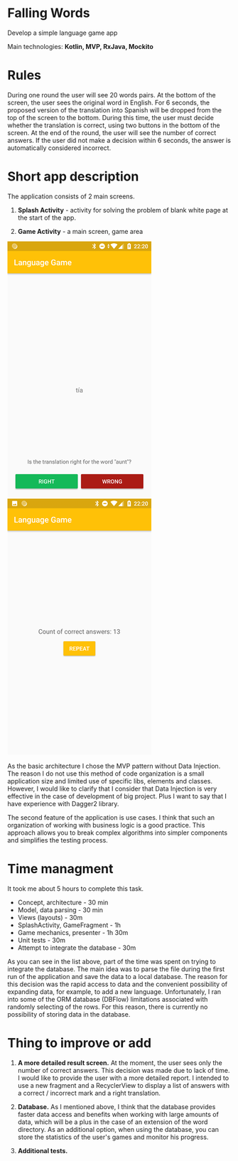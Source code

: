 # Falling Words
Develop a simple language game app

Main technologies: **Kotlin, MVP, RxJava, Mockito**

# Rules

During one round the user will see 20 words pairs. At the bottom of the screen, the user sees the original word in English. For 6 seconds, the proposed version of the translation into Spanish will be dropped from the top of the screen to the bottom. During this time, the user must decide whether the translation is correct, using two buttons in the bottom of the screen. At the end of the round, the user will see the number of correct answers. If the user did not make a decision within 6 seconds, the answer is automatically considered incorrect.

# Short app description
The application consists of 2 main screens.

1) **Splash Activity** - activity for solving the problem of blank white page at the start of the app.

2) **Game Activity** - a main screen, game area

![alt text](screenshots/Screenshot_20180807-222042.png) ![alt text](screenshots/Screenshot_20180807-222053.png)

As the basic architecture I chose the MVP pattern without Data Injection. The reason I do not use this method of code organization is a small application size and limited use of specific libs, elements and classes. However, I would like to clarify that I consider that Data Injection is very effective in the case of development of big project. Plus I want to say that I have experience with Dagger2 library.

The second feature of the application is use cases. I think that such an organization of working with business logic is a good practice. This approach allows you to break complex algorithms into simpler components and simplifies the testing process.

# Time managment

It took me about 5 hours to complete this task.

* Concept, architecture - 30 min
* Model, data parsing - 30 min
* Views (layouts) - 30m
* SplashActivity, GameFragment - 1h
* Game mechanics, presenter - 1h 30m
* Unit tests - 30m
* Attempt to integrate the database - 30m

As you can see in the list above, part of the time was spent on trying to integrate the database. The main idea was to parse the file during the first run of the application and save the data to a local database. The reason for this decision was the rapid access to data and the convenient possibility of expanding data, for example, to add a new language. Unfortunately, I ran into some of the ORM database (DBFlow) limitations associated with randomly selecting of the rows. For this reason, there is currently no possibility of storing data in the database.

# Thing to improve or add

1. **A more detailed result screen.** At the moment, the user sees only the number of correct answers. This decision was made due to lack of time. I would like to provide the user with a more detailed report. I intended to use a new fragment and a RecyclerView to display a list of answers with a correct / incorrect mark and a right translation.

2. **Database.** As I mentioned above, I think that the database provides faster data access and benefits when working with large amounts of data, which will be a plus in the case of an extension of the word directory. As an additional option, when using the database, you can store the statistics of the user's games and monitor his progress.

3. **Additional tests.**
